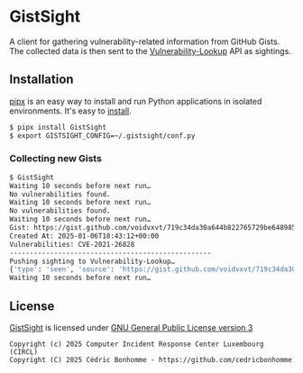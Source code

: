 # GistSight

A client for gathering vulnerability-related information from GitHub Gists.
The collected data is then sent to the
[Vulnerability-Lookup](https://github.com/vulnerability-lookup/vulnerability-lookup) API as sightings.


## Installation

[pipx](https://github.com/pypa/pipx) is an easy way to install and run Python applications in isolated environments.
It's easy to [install](https://github.com/pypa/pipx?tab=readme-ov-file#on-linux).

```bash
$ pipx install GistSight
$ export GISTSIGHT_CONFIG=~/.gistsight/conf.py
```

### Collecting new Gists


```bash
$ GistSight
Waiting 10 seconds before next run…
No vulnerabilities found.
Waiting 10 seconds before next run…
No vulnerabilities found.
Waiting 10 seconds before next run…
Gist: https://gist.github.com/voidvxvt/719c34da30a644b822765729be648985
Created At: 2025-01-06T18:43:12+00:00
Vulnerabilities: CVE-2021-26828
--------------------------------------------------
Pushing sighting to Vulnerability-Lookup…
{'type': 'seen', 'source': 'https://gist.github.com/voidvxvt/719c34da30a644b822765729be648985', 'vulnerability': 'CVE-2021-26828', 'creation_timestamp': datetime.datetime(2025, 1, 6, 18, 43, 12, tzinfo=datetime.timezone.utc)}
Waiting 10 seconds before next run…
```



## License

[GistSight](https://github.com/vulnerability-lookup/GistSight) is licensed under
[GNU General Public License version 3](https://www.gnu.org/licenses/gpl-3.0.html)

~~~
Copyright (c) 2025 Computer Incident Response Center Luxembourg (CIRCL)
Copyright (C) 2025 Cédric Bonhomme - https://github.com/cedricbonhomme
~~~

